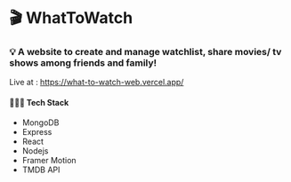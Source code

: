 # 🎬 WhatToWatch

### 💡 A website to create and manage watchlist, share movies/ tv shows among friends and family!

Live at : https://what-to-watch-web.vercel.app/

#### 👨🏻‍💻 Tech Stack

- MongoDB
- Express
- React
- Nodejs
- Framer Motion
- TMDB API
